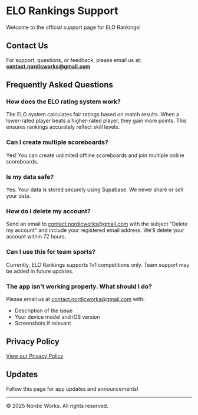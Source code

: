 # ELO Rankings Support

Welcome to the official support page for ELO Rankings!

## Contact Us

For support, questions, or feedback, please email us at:
**contact.nordicworks@gmail.com**

## Frequently Asked Questions

### How does the ELO rating system work?
The ELO system calculates fair ratings based on match results. When a lower-rated player beats a higher-rated player, they gain more points. This ensures rankings accurately reflect skill levels.

### Can I create multiple scoreboards?
Yes! You can create unlimited offline scoreboards and join multiple online scoreboards.

### Is my data safe?
Yes. Your data is stored securely using Supabase. We never share or sell your data.

### How do I delete my account?
Send an email to contact.nordicworks@gmail.com with the subject "Delete my account" and include your registered email address. We'll delete your account within 72 hours.

### Can I use this for team sports?
Currently, ELO Rankings supports 1v1 competitions only. Team support may be added in future updates.

### The app isn't working properly. What should I do?
Please email us at contact.nordicworks@gmail.com with:
- Description of the issue
- Your device model and iOS version
- Screenshots if relevant

## Privacy Policy

[View our Privacy Policy](https://uledule.github.io/elo-rankings-privacy/)

## Updates

Follow this page for app updates and announcements!

---

© 2025 Nordic Works. All rights reserved.
